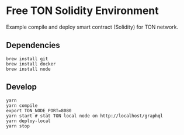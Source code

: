 # Free TON Solidity Environment

Example compile and deploy smart contract (Solidity) for TON network.

## Dependencies

    brew install git
    brew install docker
    brew install node

## Develop

    yarn
    yarn compile
    export TON_NODE_PORT=8080
    yarn start # stat TON local node on http://localhost/graphql 
    yarn deploy-local
    yarn stop

